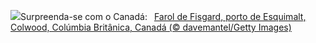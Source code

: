 ![](https://www.bing.com/th?id=OHR.FisgardLighthouse_PT-BR7039409660_UHD.jpg&w=1000)Surpreenda-se com o Canadá:&nbsp;&ensp;[Farol de Fisgard, porto de Esquimalt, Colwood, Colúmbia Britânica, Canadá (© davemantel/Getty Images)](https://www.bing.com/th?id=OHR.FisgardLighthouse_PT-BR7039409660_UHD.jpg)
<br><br/>
